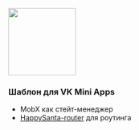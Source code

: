 [<img width="134" src="https://vk.com/images/apps/mini_apps/vk_mini_apps_logo.svg">](https://vk.com/services)

### Шаблон для VK Mini Apps

- MobX как стейт-менеджер
- [HappySanta-router](https://github.com/HappySanta/router) для роутинга
